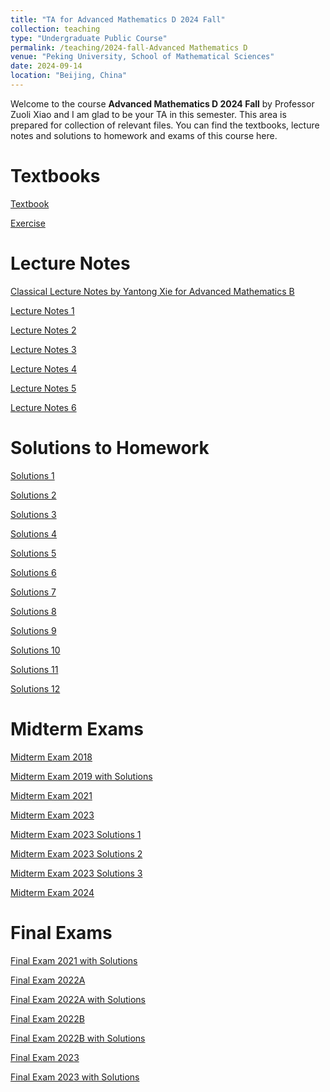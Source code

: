 ```yaml
---
title: "TA for Advanced Mathematics D 2024 Fall"
collection: teaching
type: "Undergraduate Public Course"
permalink: /teaching/2024-fall-Advanced Mathematics D
venue: "Peking University, School of Mathematical Sciences"
date: 2024-09-14
location: "Beijing, China"
---
```


Welcome to the course **Advanced Mathematics D 2024 Fall** by Professor Zuoli Xiao and I am glad to be your TA in this semester. This area is prepared for collection of relevant files. You can find the textbooks, lecture notes and solutions to homework and exams of this course here.

Textbooks
======
[Textbook](../assets/textbook.pdf)

[Exercise](../assets/exercise.pdf)

Lecture Notes
======
[Classical Lecture Notes by Yantong Xie for Advanced Mathematics B](https://darkoxie.github.io/)

[Lecture Notes 1](../assets/Lecture_Notes_1.pdf)

[Lecture Notes 2](../assets/Lecture_Notes_2.pdf)

[Lecture Notes 3](../assets/Lecture_Notes_3.pdf)

[Lecture Notes 4](../assets/Lecture_Notes_4.pdf)

[Lecture Notes 5](../assets/Lecture_Notes_5.pdf)

[Lecture Notes 6](../assets/Lecture_Notes_6.pdf)

Solutions to Homework
======
[Solutions 1](../assets/Solutions1.pdf)

[Solutions 2](../assets/Solutions2.pdf)

[Solutions 3](../assets/Solutions3.pdf)

[Solutions 4](../assets/Solutions_4.pdf)

[Solutions 5](../assets/Solutions_5.pdf)

[Solutions 6](../assets/Solutions_6.pdf)

[Solutions 7](../assets/Solutions_7.pdf)

[Solutions 8](../assets/Solutions_8.pdf)

[Solutions 9](../assets/Solutions_9.pdf)

[Solutions 10](../assets/Solutions_10.pdf)

[Solutions 11](../assets/Solutions_11.pdf)

[Solutions 12](../assets/Solutions_12.pdf)

Midterm Exams
======
[Midterm Exam 2018](../assets/MidtermExam-Calculus2018.pdf)

[Midterm Exam 2019 with Solutions](../assets/MidtermExam-Calculus2019.pdf)

[Midterm Exam 2021](../images/MidtermExam-Calculus2021.jpeg)

[Midterm Exam 2023](../assets/MidtermExam-Calculus2023.pdf)

[Midterm Exam 2023 Solutions 1](../images/MidtermExam-Calculus2023-Solution1.jpg)

[Midterm Exam 2023 Solutions 2](../images/MidtermExam-Calculus2023-Solution2.jpg)

[Midterm Exam 2023 Solutions 3](../images/MidtermExam-Calculus2023-Solution3.jpg)

[Midterm Exam 2024](../assets/MidtermExam-Calculus2024.pdf)

Final Exams
======
[Final Exam 2021 with Solutions](../assets/FinalExam-Calculus2021Solutions.pdf)

[Final Exam 2022A](../assets/FinalExam-Calculus2022A.pdf)

[Final Exam 2022A with Solutions](../assets/FinalExam-Calculus2022ASolutions.pdf)

[Final Exam 2022B](../assets/FinalExam-Calculus2022B.pdf)

[Final Exam 2022B with Solutions](../assets/FinalExam-Calculus2022BSolutions.pdf)

[Final Exam 2023](../assets/FinalExam-Calculus2023.pdf)

[Final Exam 2023 with Solutions](../assets/FinalExam-Calculus2023Solutions.pdf)
